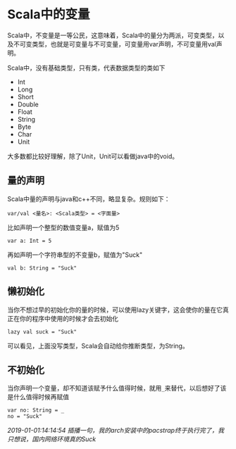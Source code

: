 # Scala中的变量

Scala中，不变量是一等公民，这意味着，Scala中的量分为两派，可变类型，以及不可变类型，也就是可变量与不可变量，可变量用var声明，不可变量用val声明。

Scala中，没有基础类型，只有类，代表数据类型的类如下

* Int
* Long
* Short
* Double
* Float
* String
* Byte
* Char
* Unit

大多数都比较好理解，除了Unit，Unit可以看做java中的void。


## 量的声明
Scala中量的声明与java和c++不同，略显复杂。规则如下：
```
var/val <量名>: <Scala类型> = <字面量>
```

比如声明一个整型的数值变量a，赋值为5
```
var a: Int = 5
```

再如声明一个字符串型的不变量b，赋值为"Suck"
```
val b: String = "Suck"
```

## 懒初始化
当你不想过早的初始化你的量的时候，可以使用lazy关键字，这会使你的量在它真正在你的程序中使用的时候才会去初始化
```
lazy val suck = "Suck"
```

可以看见，上面没写类型，Scala会自动给你推断类型，为String。

## 不初始化
当你声明一个变量，却不知道该赋予什么值得时候，就用`_`来替代，以后想好了该是什么值得时候再赋值
```
var no: String = _
no = "Suck"
```

*2019-01-01:14:14:54 插播一句，我的arch安装中的pacstrap终于执行完了，我只想说，国内网络环境真的Suck*


